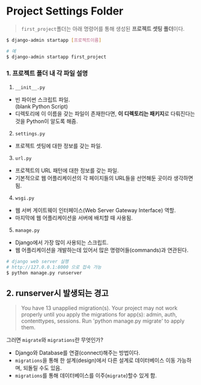 # Project Settings Folder

> `first_project`폴더는 아래 명령어를 통해 생성된 **프로젝트 셋팅 폴더**이다.
```bash
$ django-admin startapp [프로젝트이름]

# 예
$ django-admin startapp first_project
```

### 1. 프로젝트 폴더 내 각 파일 설명
1. `__init__.py`

* 빈 파이썬 스크립트 파일. <br/>
(blank Python Script)
* 디렉토리에 이 이름을 갖는 파일이 존재한다면, **이 디렉토리는 패키지**로 다뤄진다는 것을 Python이 알도록 해줌. <br/>

2. `settings.py`

* 프로젝트 셋팅에 대한 정보를 갖는 파일.

3. `url.py`

* 프로젝트의 URL 패턴에 대한 정보를 갖는 파일.
* 기본적으로 웹 어플리케이션의 각 페이지들의 URL들을 선언해둔 곳이라 생각하면 됨.

4. `wsgi.py`

* 웹 서버 게이트웨이 인터페이스(Web Server Gateway Interface) 역할.
* 마지막에 웹 어플리케이션을 서버에 배치할 때 사용됨.

5. `manage.py`

* Django에서 가장 많이 사용되는 스크립트.
* 웹 어플리케이션을 개발하는데 있어서 많은 명령어들(commands)과 연관된다.

```bash
# django web server 실행
# http://127.0.0.1:8000 으로 접속 가능
$ python manage.py runserver
```

## 2. runserver시 발생되는 경고

> You have 13 unapplied migration(s). Your project may not work properly until you apply the migrations for app(s): admin, auth, contenttypes, sessions.
Run 'python manage.py migrate' to apply them.

그러면 `migrate`와 `migrations`란 무엇인가?<br/>
- Django와 Database를 연결(connect)해주는 방법이다.
- `migrations`을 통해 한 설계(design)에서 다른 설계로 데이터베이스 이동 가능하며, 되돌릴 수도 있음.
- `migrations`를 통해 데이터베이스를 이주(`migrate`)할수 있게 함.

